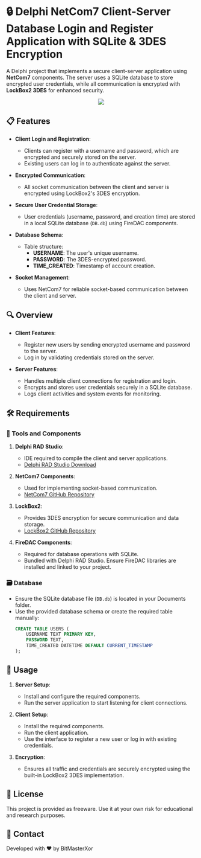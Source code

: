 # 🔒 Delphi NetCom7 Client-Server Database Login and Register Application with SQLite & 3DES Encryption

A Delphi project that implements a secure client-server application using **NetCom7** components. The server uses a SQLite database to store encrypted user credentials, while all communication is encrypted with **LockBox2 3DES** for enhanced security.

<p align="center">
  <img src="ThePreview.png">
</p>

## 📋 Features

- **Client Login and Registration**: 
  - Clients can register with a username and password, which are encrypted and securely stored on the server.
  - Existing users can log in to authenticate against the server.

- **Encrypted Communication**: 
  - All socket communication between the client and server is encrypted using LockBox2's 3DES encryption.

- **Secure User Credential Storage**:
  - User credentials (username, password, and creation time) are stored in a local SQLite database (`DB.db`) using FireDAC components.

- **Database Schema**:
  - Table structure:
    - **USERNAME**: The user's unique username.
    - **PASSWORD**: The 3DES-encrypted password.
    - **TIME_CREATED**: Timestamp of account creation.

- **Socket Management**:
  - Uses NetCom7 for reliable socket-based communication between the client and server.

## 🔍 Overview

- **Client Features**:
  - Register new users by sending encrypted username and password to the server.
  - Log in by validating credentials stored on the server.

- **Server Features**:
  - Handles multiple client connections for registration and login.
  - Encrypts and stores user credentials securely in a SQLite database.
  - Logs client activities and system events for monitoring.

## 🛠️ Requirements

### 🔧 Tools and Components

1. **Delphi RAD Studio**:  
   - IDE required to compile the client and server applications.  
   - [Delphi RAD Studio Download](https://www.embarcadero.com/products/delphi)  

2. **NetCom7 Components**:  
   - Used for implementing socket-based communication.  
   - [NetCom7 GitHub Repository](https://github.com/DelphiBuilder/NetCom7)  

3. **LockBox2**:  
   - Provides 3DES encryption for secure communication and data storage.  
   - [LockBox2 GitHub Repository](https://github.com/jarto/lockbox2)  

4. **FireDAC Components**:  
   - Required for database operations with SQLite.  
   - Bundled with Delphi RAD Studio. Ensure FireDAC libraries are installed and linked to your project.  

### 🗃️ Database

- Ensure the SQLite database file (`DB.db`) is located in your Documents folder.  
- Use the provided database schema or create the required table manually:
  ```sql
  CREATE TABLE USERS (
      USERNAME TEXT PRIMARY KEY,
      PASSWORD TEXT,
      TIME_CREATED DATETIME DEFAULT CURRENT_TIMESTAMP
  );
  ```

## 🧩 Usage

1. **Server Setup**:
   * Install and configure the required components.
   * Run the server application to start listening for client connections.

2. **Client Setup**:
   * Install the required components.
   * Run the client application.
   * Use the interface to register a new user or log in with existing credentials.

3. **Encryption**:
   * Ensures all traffic and credentials are securely encrypted using the built-in LockBox2 3DES implementation.

## 📜 License

This project is provided as freeware. Use it at your own risk for educational and research purposes.

## 📧 Contact

Developed with ❤️ by BitMasterXor
